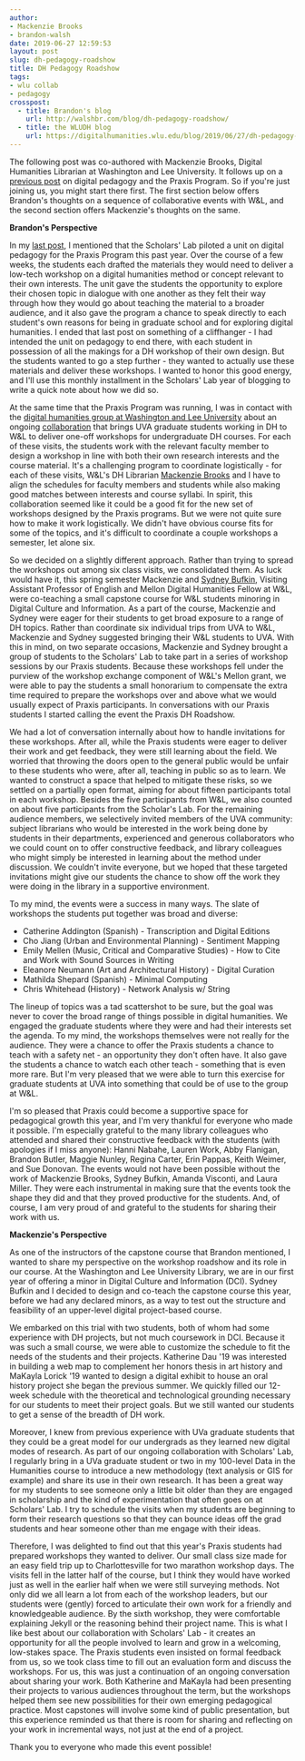 ```yaml
---
author:
- Mackenzie Brooks
- brandon-walsh
date: 2019-06-27 12:59:53
layout: post
slug: dh-pedagogy-roadshow
title: DH Pedagogy Roadshow
tags:
- wlu collab
- pedagogy
crosspost:
  - title: Brandon's blog
    url: http://walshbr.com/blog/dh-pedagogy-roadshow/
  - title: the WLUDH blog
    url: https://digitalhumanities.wlu.edu/blog/2019/06/27/dh-pedagogy-roadshow/
---
```


The following post was co-authored with Mackenzie Brooks, Digital Humanities Librarian at Washington and Lee University. It follows up on a [previous post](http://walshbr.com/blog/a-praxis-oriented-introduction-to-digital-pedagogy/) on digital pedagogy and the Praxis Program. So if you're just joining us, you might start there first. The first section below offers Brandon's thoughts on a sequence of collaborative events with W&L, and the second section offers Mackenzie's thoughts on the same.

**Brandon's Perspective**

In my [last post](http://walshbr.com/blog/a-praxis-oriented-introduction-to-digital-pedagogy/), I mentioned that the Scholars' Lab piloted a unit on digital pedagogy for the Praxis Program this past year. Over the course of a few weeks, the students each drafted the materials they would need to deliver a low-tech workshop on a digital humanities method or concept relevant to their own interests. The unit gave the students the opportunity to explore their chosen topic in dialogue with one another as they felt their way through how they would go about teaching the material to a broader audience, and it also gave the program a chance to speak directly to each student's own reasons for being in graduate school and for exploring digital humanities. I ended that last post on something of a cliffhanger - I had intended the unit on pedagogy to end there, with each student in possession of all the makings for a DH workshop of their own design. But the students wanted to go a step further - they wanted to actually use these materials and deliver these workshops. I wanted to honor this good energy, and I'll use this monthly installment in the Scholars' Lab year of blogging to write a quick note about how we did so.

At the same time that the Praxis Program was running, I was in contact with the [digital humanities group at Washington and Lee University](http://digitalhumanities.wlu.edu) about an ongoing [collaboration](https://github.com/wludh/research-one-collab/blob/master/wlu-faculty.md) that brings UVA graduate students working in DH to W&L to deliver one-off workshops for undergraduate DH courses. For each of these visits, the students work with the relevant faculty member to design a workshop in line with both their own research interests and the course material. It's a challenging program to coordinate logistically - for each of these visits, W&L's DH Librarian [Mackenzie Brooks](https://mackenziekbrooks.info) and I have to align the schedules for faculty members and students while also making good matches between interests and course syllabi. In spirit, this collaboration seemed like it could be a good fit for the new set of workshops designed by the Praxis programs. But we were not quite sure how to make it work logistically. We didn't have obvious course fits for some of the topics, and it's difficult to coordinate a couple workshops a semester, let alone six.

So we decided on a slightly different approach. Rather than trying to spread the workshops out among six class visits, we consolidated them. As luck would have it, this spring semester Mackenzie and [Sydney Bufkin](https://www.sydneybufkin.com/), Visiting Assistant Professor of English and Mellon Digital Humanities Fellow at W&L, were co-teaching a small capstone course for W&L students minoring in Digital Culture and Information. As a part of the course, Mackenzie and Sydney were eager for their students to get broad exposure to a range of DH topics. Rather than coordinate six individual trips from UVA to W&L, Mackenzie and Sydney suggested bringing their W&L students to UVA. With this in mind, on two separate occasions, Mackenzie and Sydney brought a group of students to the Scholars' Lab to take part in a series of workshop sessions by our Praxis students. Because these workshops fell under the purview of the workshop exchange component of W&L's Mellon grant, we were able to pay the students a small honorarium to compensate the extra time required to prepare the workshops over and above what we would usually expect of Praxis participants. In conversations with our Praxis students I started calling the event the Praxis DH Roadshow.

We had a lot of conversation internally about how to handle invitations for these workshops. After all, while the Praxis students were eager to deliver their work and get feedback, they were still learning about the field. We worried that throwing the doors open to the general public would be unfair to these students who were, after all, teaching in public so as to learn. We wanted to construct a space that helped to mitigate these risks, so we settled on a partially open format, aiming for about fifteen participants total in each workshop. Besides the five participants from W&L, we also counted on about five participants from the Scholar's Lab. For the remaining audience members, we selectively invited members of the UVA community: subject librarians who would be interested in the work being done by students in their departments, experienced and generous collaborators who we could count on to offer constructive feedback, and library colleagues who might simply be interested in learning about the method under discussion. We couldn't invite everyone, but we hoped that these targeted invitations might give our students the chance to show off the work they were doing in the library in a supportive environment.

To my mind, the events were a success in many ways. The slate of workshops the students put together was broad and diverse:

* Catherine Addington (Spanish) - Transcription and Digital Editions
* Cho Jiang (Urban and Environmental Planning) - Sentiment Mapping
* Emily Mellen (Music, Critical and Comparative Studies) - How to Cite and Work with Sound Sources in Writing
* Eleanore Neumann (Art and Architectural History) - Digital Curation
* Mathilda Shepard (Spanish) - Minimal Computing
* Chris Whitehead (History) - Network Analysis w/ String

The lineup of topics was a tad scattershot to be sure, but the goal was never to cover the broad range of things possible in digital humanities. We engaged the graduate students where they were and had their interests set the agenda. To my mind, the workshops themselves were not really for the audience. They were a chance to offer the Praxis students a chance to teach with a safety net - an opportunity they don't often have. It also gave the students a chance to watch each other teach - something that is even more rare. But I'm very pleased that we were able to turn this exercise for graduate students at UVA into something that could be of use to the group at W&L.

I'm so pleased that Praxis could become a supportive space for pedagogical growth this year, and I'm very thankful for everyone who made it possible. I'm especially grateful to the many library colleagues who attended and shared their constructive feedback with the students (with apologies if I miss anyone): Hanni Nabahe, Lauren Work, Abby Flanigan, Brandon Butler, Maggie Nunley, Regina Carter, Erin Pappas, Keith Weimer, and Sue Donovan. The events would not have been possible without the work of Mackenzie Brooks, Sydney Bufkin, Amanda Visconti, and Laura Miller. They were each instrumental in making sure that the events took the shape they did and that they proved productive for the students. And, of course, I am very proud of and grateful to the students for sharing their work with us.

**Mackenzie's Perspective**

As one of the instructors of the capstone course that Brandon mentioned, I wanted to share my perspective on the workshop roadshow and its role in our course. At the Washington and Lee University Library, we are in our first year of offering a minor in Digital Culture and Information (DCI). Sydney Bufkin and I decided to design and co-teach the capstone course this year, before we had any declared minors, as a way to test out the structure and feasibility of an upper-level digital project-based course.

We embarked on this trial with two students, both of whom had some experience with DH projects, but not much coursework in DCI. Because it was such a small course, we were able to customize the schedule to fit the needs of the students and their projects. Katherine Dau '19 was interested in building a web map to complement her honors thesis in art history and MaKayla Lorick '19 wanted to design a digital exhibit to house an oral history project she began the previous summer. We quickly filled our 12-week schedule with the theoretical and technological grounding necessary for our students to meet their project goals. But we still wanted our students to get a sense of the breadth of DH work.

Moreover, I knew from previous experience with UVa graduate students that they could be a great model for our undergrads as they learned new digital modes of research. As part of our ongoing collaboration with Scholars' Lab, I regularly bring in a UVa graduate student or two in my 100-level Data in the Humanities course to introduce a new methodology (text analysis or GIS for example) and share its use in their own research. It has been a great way for my students to see someone only a little bit older than they are engaged in scholarship and the kind of experimentation that often goes on at Scholars' Lab. I try to schedule the visits when my students are beginning to form their research questions so that they can bounce ideas off the grad students and hear someone other than me engage with their ideas.

Therefore, I was delighted to find out that this year's Praxis students had prepared workshops they wanted to deliver. Our small class size made for an easy field trip up to Charlottesville for two marathon workshop days. The visits fell in the latter half of the course, but I think they would have worked just as well in the earlier half when we were still surveying methods. Not only did we all learn a lot from each of the workshop leaders, but our students were (gently) forced to articulate their own work for a friendly and knowledgeable audience. By the sixth workshop, they were comfortable explaining Jekyll or the reasoning behind their project name. This is what I like best about our collaboration with Scholars' Lab - it creates an opportunity for all the people involved to learn and grow in a welcoming, low-stakes space. The Praxis students even insisted on formal feedback from us, so we took class time to fill out an evaluation form and discuss the workshops. For us, this was just a continuation of an ongoing conversation about sharing your work. Both Katherine and MaKayla had been presenting their projects to various audiences throughout the term, but the workshops helped them see new possibilities for their own emerging pedagogical practice. Most capstones will involve some kind of public presentation, but this experience reminded us that there is room for sharing and reflecting on your work in incremental ways, not just at the end of a project.  

Thank you to everyone who made this event possible!
